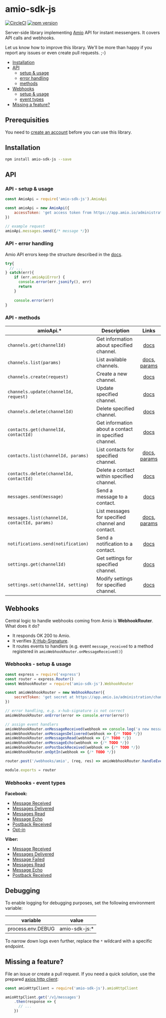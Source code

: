 # amio-sdk-js
[![CircleCI](https://circleci.com/gh/amio-io/amio-sdk-js.svg?style=shield)](https://circleci.com/gh/amio-io/amio-sdk-js) [![npm version](https://badge.fury.io/js/amio-sdk-js.svg)](https://badge.fury.io/js/amio-sdk-js)

Server-side library implementing [Amio](https://amio.io/) API for instant messengers. It covers API calls and webhooks.

Let us know how to improve this library. We'll be more than happy if you report any issues or even create pull requests. ;-)

- [Installation](#installation)
- [API](#api)
  - [setup & usage](#api---setup--usage)
  - [error handling](#api---error-handling)
  - [methods](#api---methods)
- [Webhooks](#webhooks)
  - [setup & usage](#webhooks---setup--usage)
  - [event types](#webhooks---event-types) 
- [Missing a feature?](#missing-a-feature)
  
## Prerequisities

You need to [create an account](https://app.amio.io/signup) before you can use this library.

## Installation

```bash
npm install amio-sdk-js --save
```

## API 

### API - setup & usage

```js
const AmioApi = require('amio-sdk-js').AmioApi

const amioApi = new AmioApi({
    accessToken: 'get access token from https://app.amio.io/administration/settings/api'
})

// example request
amioApi.messages.send({/* message */})
```

### API - error handling
Amio API errors keep the structure described in the [docs](https://docs.amio.io/reference#errors).

```js
try{
  // ...
} catch(err){
    if (err.amioApiError) {
      console.error(err.jsonify(), err) 
      return
    }
    
    console.error(err) 
}
```

### API - methods
amioApi.* | Description | Links
-|-|:-:
`channels.get(channelId)` | Get information about specified channel. | [docs](https://docs.amio.io/v1.0/reference#channels-get-channel)
`channels.list(params)` | List available channels. | [docs](https://docs.amio.io/v1.0/reference#channels-list-channels), [params](https://docs.amio.io/v1.0/reference#pagination)
`channels.create(request)` | Create a new channel. | [docs](https://docs.amio.io/v1.0/reference#channels-create-channel)
`channels.update(channelId, request)` | Update specified channel. | [docs](https://docs.amio.io/v1.0/reference#channels-update-channel)
`channels.delete(channelId)` | Delete specified channel. | [docs](https://docs.amio.io/v1.0/reference#channels-delete-channel)
`contacts.get(channelId, contactId)` | Get information about a contact in specified channel. | [docs](https://docs.amio.io/v1.0/reference#contacts-get-contact)
`contacts.list(channelId, params)` | List contacts for specified channel. | [docs](https://docs.amio.io/v1.0/reference#contacts-list-contacts), [params](https://docs.amio.io/v1.0/reference#pagination)
`contacts.delete(channelId, contactId)` | Delete a contact within specified channel. | [docs](https://docs.amio.io/v1.0/reference#contacts-delete-contact)
`messages.send(message)` | Send a message to a contact. | [docs](https://docs.amio.io/v1.0/reference#messages)
`messages.list(channelId, contactId, params)` | List messages for specified channel and contact. | [docs](https://docs.amio.io/v1.0/reference#messages-list-messages), [params](https://docs.amio.io/v1.0/reference#pagination)
`notifications.send(notification)` | Send a notification to a contact. | [docs](https://docs.amio.io/v1.0/reference#notifications)
`settings.get(channelId)` | Get settings for specified channel. | [docs](https://docs.amio.io/v1.0/reference#settings-get-settings)
`settings.set(channelId, setting)` | Modify settings for specified channel. | [docs](https://docs.amio.io/v1.0/reference#settings-update-settings)

## Webhooks

Central logic to handle webhooks coming from Amio is **WebhookRouter**. What does it do?
- It responds OK 200 to Amio.
- It verifies [X-Hub-Signature](https://docs.amio.io/v1.0/reference#security).
- It routes events to handlers (e.g. event `message_received` to a method registered in `amioWebhookRouter.onMessageReceived()`)

### Webhooks - setup & usage

```js
const express = require('express')
const router = express.Router()
const WebhookRouter = require('amio-sdk-js').WebhookRouter

const amioWebhookRouter = new WebhookRouter({
    secretToken: 'get secret at https://app.amio.io/administration/channels/{{CHANNEL_ID}}/webhook'
})

// error handling, e.g. x-hub-signature is not correct
amioWebhookRouter.onError(error => console.error(error))

// assign event handlers 
amioWebhookRouter.onMessageReceived(webhook => console.log('a new message from contact ${data.contact.id} was received!'))
amioWebhookRouter.onMessagesDelivered(webhook => {/* TODO */})
amioWebhookRouter.onMessagesRead(webhook => {/* TODO */})
amioWebhookRouter.onMessageEcho(webhook => {/* TODO */})
amioWebhookRouter.onPostbackReceived(webhook => {/* TODO */})
amioWebhookRouter.onOptIn(webhook => {/* TODO */})

router.post('/webhooks/amio', (req, res) => amioWebhookRouter.handleEvent(req, res))

module.exports = router
```

### Webhooks - event types

**Facebook:**
- [Message Received](https://docs.amio.io/reference#facebook-messenger-webhooks-message-received) 
- [Messages Delivered](https://docs.amio.io/reference#facebook-messenger-webhooks-messages-delivered) 
- [Messages Read](https://docs.amio.io/reference#facebook-messenger-webhooks-messages-read) 
- [Message Echo](https://docs.amio.io/reference#facebook-messeger-webhooks-message-echo) 
- [Postback Received](https://docs.amio.io/reference#facebook-messeger-webhooks-postback-received) 
- [Opt-in](https://docs.amio.io/reference#facebook-messeger-webhooks-opt-in)

**Viber:**
- [Message Received](https://docs.amio.io/reference#viber-webhooks-message-received)
- [Messages Delivered](https://docs.amio.io/reference#viber-webhooks-messages-delivered) 
- [Message Failed](https://docs.amio.io/reference#viber-webhooks-message-failed) 
- [Messages Read](https://docs.amio.io/reference#viber-webhooks-messages-read) 
- [Message Echo](https://docs.amio.io/reference#viber-webhooks-message-echo) 
- [Postback Received](https://docs.amio.io/reference#viber-webhooks-postback-received) 

## Debugging

To enable logging for debugging purposes, set the following environment variable:

variable | value
---|---
process.env.DEBUG | amio-sdk-js:*

To narrow down logs even further, replace the `*` wildcard with a specific endpoint.


## Missing a feature?

File an issue or create a pull request. If you need a quick solution, use the prepared [axios http client](https://github.com/axios/axios):

```js
const amioHttpClient = require('amio-sdk-js').amioHttpClient

amioHttpClient.get('/v1/messages')
    .then(response => {
      // ...
    })
```
